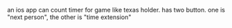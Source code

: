 
an ios app can count timer for game like texas holder. has two button. one is "next person", the other is "time extension"
